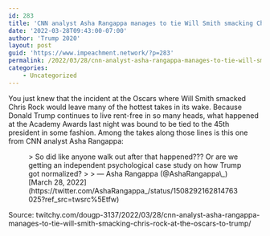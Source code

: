 ```yaml
---
id: 283
title: 'CNN analyst Asha Rangappa manages to tie Will Smith smacking Chris Rock at the Oscars to Trump'
date: '2022-03-28T09:43:00-07:00'
author: 'Trump 2020'
layout: post
guid: 'https://www.impeachment.network/?p=283'
permalink: /2022/03/28/cnn-analyst-asha-rangappa-manages-to-tie-will-smith-smacking-chris-rock-at-the-oscars-to-trump/
categories:
    - Uncategorized
---
```


You just knew that the incident at the Oscars where Will Smith smacked Chris Rock would leave many of the hottest takes in its wake. Because Donald Trump continues to live rent-free in so many heads, what happened at the Academy Awards last night was bound to be tied to the 45th president in some fashion. Among the takes along those lines is this one from CNN analyst Asha Rangappa:

<figure class="wp-block-embed is-type-rich is-provider-twitter wp-block-embed-twitter"><div class="wp-block-embed__wrapper">> So did like anyone walk out after that happened??? Or are we getting an independent psychological case study on how Trump got normalized?
> 
> — Asha Rangappa (@AshaRangappa\_) [March 28, 2022](https://twitter.com/AshaRangappa_/status/1508292162814763025?ref_src=twsrc%5Etfw)

<script async="" charset="utf-8" src="https://platform.twitter.com/widgets.js"></script></div></figure>Source: twitchy.com/dougp-3137/2022/03/28/cnn-analyst-asha-rangappa-manages-to-tie-will-smith-smacking-chris-rock-at-the-oscars-to-trump/